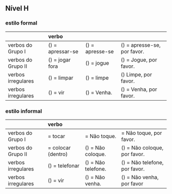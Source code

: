 ## Nível H

### estilo formal

|  | verbo |  |  |
|:---|:---|:---|:---|
| verbos do Grupo I |  () = apressar-se |  () = apresse-se |  () = apresse-se, por favor. |
| verbos do Grupo II |  () = jogar fora |  () = jogue |  () = Jogue, por favor. |
| verbos irregulares |  () = limpar |   () = limpe |  () Limpe, por favor. |
| verbos irregulares |  () = vir |  () = Venha. |  () = Venha, por favor. |


### estilo informal

|  | verbo |  |  |
|:---|:---|:---|:---|
| verbos do Grupo I |  = tocar |  = Não toque. |  = Não toque, por favor. |
| verbos do Grupo II |  = colocar (dentro) |  () = Não coloque. |  () = Não coloque, por favor. |
| verbos irregulares |  () = telefonar |  () = Não telefone. |  () = Não telefone, por favor. |
| verbos irregulares |  () = vir |  () = Não venha. |  () = Não venha, por favor |